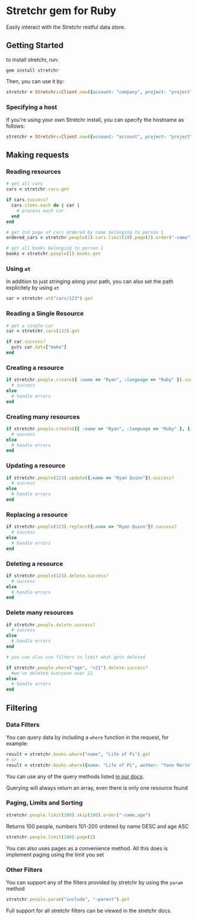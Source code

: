 # Stretchr gem for Ruby

Easily interact with the Stretchr restful data store.

## Getting Started
to install stretchr, run:
```
gem install stretchr
```

Then, you can use it by:

```ruby
stretchr = Stretchr::Client.new({account: "company", project: "project", key: "public_key"})
```

### Specifying a host

If you're using your own Stretchr install, you can specify the hostname as follows:

```ruby
stretchr = Stretchr::Client.new({account: "account", project: "project", key: "public_key", hostname: "hostname.com"})
```

## Making requests

### Reading resources
```ruby
# get all cars
cars = stretchr.cars.get

if cars.success?
  cars.items.each do | car |
    # process each car
  end
end

# get 2nd page of cars ordered by name belonging to person 1
ordered_cars = stretchr.people(1).cars.limit(10).page(2).order("-name")

# get all books belonging to person 1
books = stretchr.people(1).books.get
```

### Using `at`
In addition to just stringing along your path, you can also set the path explicitely by using `at`
```ruby
car = stretchr.at("cars/123").get
```

### Reading a Single Resource

```ruby
# get a single car
car = stretchr.cars(123).get

if car.success?
  puts car.data["make"]
end
```

### Creating a resource

```ruby
if stretchr.people.create({ :name => "Ryan", :language => "Ruby" }).success?
  # success
else
  # handle errors
end
```

### Creating many resources
```ruby
if stretchr.people.create([{ :name => "Ryan", :language => "Ruby" }, {:name => "Tim", :language => "Java"}]).success?
  # success
else
  # handle errors
end
```

### Updating a resource

```ruby
if stretchr.people(123).update({:name => "Ryan Quinn"}).success?
  # success
else
  # handle errors
end
```

### Replacing a resource
```ruby
if stretchr.people(123).replace({:name => "Ryan Quinn"}).success?
  # success
else
  # handle errors
end
```

### Deleting a resource
```ruby
if stretchr.people(123).delete.success?
  # success
else
  # handle errors
end
```

### Delete many resources

```ruby
if stretchr.people.delete.success?
  # success
else
  # handle errors
end

# you can also use filters to limit what gets deleted

if stretchr.people.where("age", ">21").delete.success?
  #we've deleted everyone over 21
else
  # handle errors
end
```

## Filtering

### Data Filters

You can query data by including a `where` function in the request, for example:

```ruby
result = stretchr.books.where("name", "Life of Pi").get
# or
result = stretchr.books.where({name: "Life of Pi", author: "Yann Martel"}).get
```

You can use any of the query methods listed [in our docs](http://docs.stretchr.com/querying/filters.md#parameter-filtering).

Querying will always return an array, even there is only one resource found

### Paging, Limits and Sorting

```ruby
stretchr.people.limit(100).skip(100).order("-name,age")
```

Returns 100 people, numbers 101-200 ordered by name DESC and age ASC
```ruby
stretchr.people.limit(100).page(2)
```
You can also uses pages as a convenience method.  All this does is implement paging using the limit you set

### Other Filters
You can support any of the filters provided by stretchr by using the `param` method
```ruby
stretchr.people.param("include", "~parent").get
```

Full support for all stretchr filters can be viewed in the stretchr docs.
